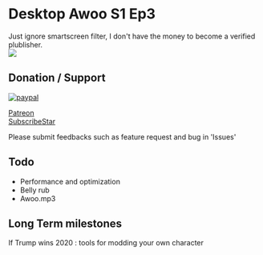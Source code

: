 # Desktop Awoo S1 Ep3
Just ignore smartscreen filter, I don't have the money to become a verified plublisher.  
![](https://media.giphy.com/media/2A8tpeQUkIbhy2mTVK/giphy.gif)  

## Donation / Support
[![paypal](https://www.paypalobjects.com/en_US/i/btn/btn_donateCC_LG.gif)](https://www.paypal.com/cgi-bin/webscr?cmd=_s-xclick&hosted_button_id=8XY4T3WK9REWY)

[Patreon](https://www.patreon.com/user?u=18345186)  
[SubscribeStar](https://www.subscribestar.com/desktop-awoo)

Please submit feedbacks such as feature request and bug in 'Issues'  

## Todo
- Performance and optimization
- Belly rub
- Awoo.mp3

## Long Term milestones
If Trump wins 2020 : tools for modding your own character
